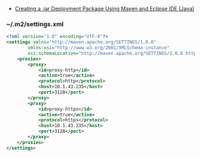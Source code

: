  * [Creating a .jar Deployment Package Using Maven and Eclipse IDE (Java)](https://docs.aws.amazon.com/lambda/latest/dg/java-create-jar-pkg-maven-and-eclipse.html)

### ~/.m2/settings.xml
```xml
<?xml version="1.0" encoding="UTF-8"?>
<settings xmlns="http://maven.apache.org/SETTINGS/1.0.0"
        xmlns:xsi="http://www.w3.org/2001/XMLSchema-instance"
        xsi:schemaLocation="http://maven.apache.org/SETTINGS/1.0.0 http://maven.apache.org/xsd/settings-1.0.0.xsd">
    <proxies>
        <proxy>
            <id>proxy-http</id>
            <active>true</active>
            <protocol>http</protocol>
            <host>10.1.43.235</host>
            <port>3128</port>
        </proxy>
        <proxy>
            <id>proxy-https</id>
            <active>true</active>
            <protocol>https</protocol>
            <host>10.1.43.235</host>
            <port>3128</port>
        </proxy>
    </proxies>
</settings>
```
